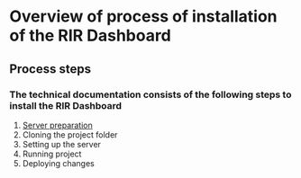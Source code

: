 # Overview of process of installation of the RIR Dashboard

## Process steps

### The technical documentation consists of the following steps to install the RIR Dashboard

1. [Server preparation](server_preparation.md)
2. Cloning the project folder
3. Setting up the server
4. Running project
5. Deploying changes
